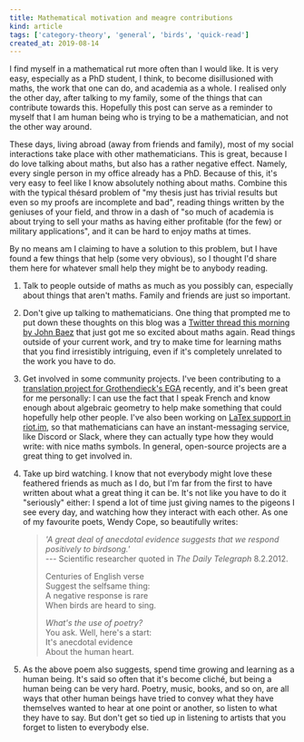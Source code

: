 ```yaml
---
title: Mathematical motivation and meagre contributions
kind: article
tags: ['category-theory', 'general', 'birds', 'quick-read']
created_at: 2019-08-14
---
```


I find myself in a mathematical rut more often than I would like. It is very easy, especially as a PhD student, I think, to become disillusioned with maths, the work that one can do, and academia as a whole. I realised only the other day, after talking to my family, some of the things that can contribute towards this. Hopefully this post can serve as a reminder to myself that I am human being who is trying to be a mathematician, and not the other way around.

<!-- more -->

These days, living abroad (away from friends and family), most of my social interactions take place with other mathematicians. This is great, because I do love talking about maths, but also has a rather negative effect. Namely, every single person in my office already has a PhD. Because of this, it's very easy to feel like I know absolutely nothing about maths. Combine this with the typical thésard problem of "my thesis just has trivial results but even so my proofs are incomplete and bad", reading things written by the geniuses of your field, and throw in a dash of "so much of academia is about trying to sell your maths as having either profitable (for the few) or military applications", and it can be hard to enjoy maths at times.

By no means am I claiming to have a solution to this problem, but I have found a few things that help (some very obvious), so I thought I'd share them here for whatever small help they might be to anybody reading.

1. Talk to people outside of maths as much as you possibly can, especially about things that aren't maths. Family and friends are just so important.
2. Don't give up talking to mathematicians. One thing that prompted me to put down these thoughts on this blog was a [Twitter thread this morning by John Baez](https://twitter.com/johncarlosbaez/status/1161454391901085696) that just got me so excited about maths again. Read things outside of your current work, and try to make time for learning maths that you find irresistibly intriguing, even if it's completely unrelated to the work you have to do.
3. Get involved in some community projects. I've been contributing to a [translation project for Grothendieck's EGA](https://github.com/ryankeleti/ega) recently, and it's been great for me personally: I can use the fact that I speak French and know enough about algebraic geometry to help make something that could hopefully help other people. I've also been working on [LaTex support in riot.im](https://github.com/matrix-org/matrix-react-sdk/pull/3251), so that mathematicians can have an instant-messaging service, like Discord or Slack, where they can actually type how they would write: with nice maths symbols. In general, open-source projects are a great thing to get involved in.
4. Take up bird watching. I know that not everybody might love these feathered friends as much as I do, but I'm far from the first to have written about what a great thing it can be. It's not like you have to do it "seriously" either: I spend a lot of time just giving names to the pigeons I see every day, and watching how they interact with each other. As one of my favourite poets, Wendy Cope, so beautifully writes:

    > _'A great deal of anecdotal evidence suggests that we respond positively to birdsong.'_<br>
    > --- Scientific researcher quoted in _The Daily Telegraph_ 8.2.2012.
    > 
    > Centuries of English verse<br>
    > Suggest the selfsame thing:<br>
    > A negative response is rare<br>
    > When birds are heard to sing.<br>
    >
    > _What's the use of poetry?_<br>
    > You ask. Well, here's a start:<br>
    > It's anecdotal evidence<br>
    > About the human heart.<br>

5. As the above poem also suggests, spend time growing and learning as a human being. It's said so often that it's become cliché, but being a human being can be very hard. Poetry, music, books, and so on, are all ways that other human beings have tried to convey what they have themselves wanted to hear at one point or another, so listen to what they have to say. But don't get so tied up in listening to artists that you forget to listen to everybody else.

